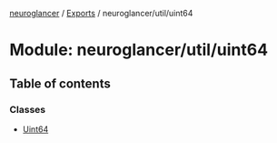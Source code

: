 [neuroglancer](../README.md) / [Exports](../modules.md) / neuroglancer/util/uint64

# Module: neuroglancer/util/uint64

## Table of contents

### Classes

- [Uint64](../classes/neuroglancer_util_uint64.Uint64.md)
